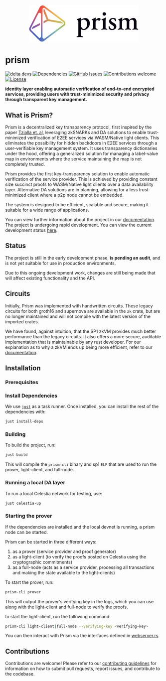 <p align="center">
  <picture>
    <source srcset="./assets/prism-white.png" media="(prefers-color-scheme: dark)">
    <img src="./assets/prism-dark.png" alt="Prism" width="350">
  </picture>
</p>

# prism

[![delta devs](https://img.shields.io/badge/building-in_stealth-0097FF)](https://deltadevs.xyz)
![Dependencies](https://img.shields.io/badge/dependencies-up%20to%20date-0097FF.svg)
[![GitHub Issues](https://img.shields.io/github/issues-raw/deltadevsde/transparency-dictionary?color=0097FF)](https://github.com/deltadevsde/transparency-dictionary/issues)
![Contributions welcome](https://img.shields.io/badge/contributions-welcome-0097FF.svg)
[![License](https://img.shields.io/badge/license-MIT-0097FF.svg)](https://opensource.org/licenses/MIT)

**identity layer enabling automatic verification of end-to-end encrypted services, providing users with trust-minimized security and privacy through transparent key management.**

## What is Prism?

Prism is a decentralized key transparency protocol, first inspired by the paper [Tzialla et. al](https://eprint.iacr.org/2021/1263.pdf), leveraging zkSNARKs and DA solutions to enable trust-minimized verification of E2EE services via WASM/Native light clients. This eliminates the possibility for hidden backdoors in E2EE services through a user-verifiable key management system. It uses transparency dictionaries under the hood, offering a generalized solution for managing a label-value map in environments where the service maintaining the map is not completely trusted.

Prism provides the first key-transparency solution to enable automatic verification of the service provider. This is achieved by providing constant size succinct proofs to WASM/Native light clients over a data availability layer. Alternative DA solutions are in planning, allowing for a less trust-minimized client where a p2p node cannot be embedded.

The system is designed to be efficient, scalable and secure, making it suitable for a wide range of applications.

You can view further information about the project in our [documentation](https://docs.prism.rs/). The project is undergoing rapid development. You can view the current development status [here](https://docs.prism.rs/state.html).


## Status

The project is still in the early development phase, **is pending an audit**, and is not yet suitable for use in production environments.

Due to this ongoing development work, changes are still being made that will affect existing functionality and the API.

## Circuits
Initially, Prism was implemented with handwritten circuits. These legacy circuits for both groth16 and supernova are available in the `zk` crate, but are no longer maintained and will not compile with the latest version of the imported crates.

We have found, against intuition, that the SP1 zkVM provides much better performance than the legacy circuits. It also offers a more secure, auditable implementation that is maintainable by any rust developer. For our explanation as to why a zkVM ends up being more efficient, refer to our [documentation](https://docs.prism.rs/).

## Installation

### Prerequisites

### Install Dependencies

We use [`just`](https://github.com/casey/just?tab=readme-ov-file#packages) as a task runner. Once installed, you can install the rest of the dependencies with:

```bash
just install-deps
```

### Building

To build the project, run:

```bash
just build
```

This will compile the `prism-cli` binary and sp1 `ELF` that are used to run the prover, light-client, and full-node.

### Running a local DA layer

To run a local Celestia network for testing, use:

```bash
just celestia-up
```

### Starting the prover

If the dependencies are installed and the local devnet is running, a prism node can be started.

Prism can be started in three different ways:
1. as a prover (service provider and proof generator)
2. as a light-client (to verify the proofs posted on Celestia using the cryptographic commitments)
3. as a full-node (acts as a service provider, processing all transactions and making the state available to the light-clients)

To start the prover, run:
```bash
prism-cli prover
```

This will output the prover's verifying key in the logs, which you can use along with the light-client and full-node to verify the proofs.

to start the light-client, run the following command:

```bash
prism-cli light-client|full-node --verifying-key <verifying-key>
```

You can then interact with Prism via the interfaces defined in [webserver.rs](https://github.com/deltadevsde/prism/blob/main/crates/node_types/prover/src/webserver.rs).

## Contributions

Contributions are welcome! Please refer to our [contributing guidelines](CONTRIBUTING.md) for information on how to submit pull requests, report issues, and contribute to the codebase.
